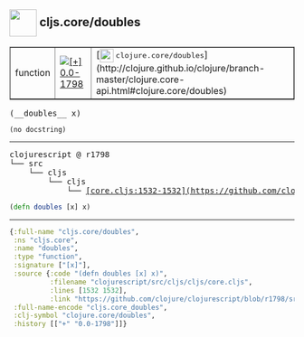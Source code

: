 ## <img width="48px" valign="middle" src="http://i.imgur.com/Hi20huC.png"> cljs.core/doubles

 <table border="1">
<tr>
<td>function</td>
<td><a href="https://github.com/cljsinfo/api-refs/tree/0.0-1798"><img valign="middle" alt="[+] 0.0-1798" src="https://img.shields.io/badge/+-0.0--1798-lightgrey.svg"></a> </td>
<td>
[<img height="24px" valign="middle" src="http://i.imgur.com/1GjPKvB.png"> <samp>clojure.core/doubles</samp>](http://clojure.github.io/clojure/branch-master/clojure.core-api.html#clojure.core/doubles)
</td>
</tr>
</table>

 <samp>
(__doubles__ x)<br>
</samp>

```
(no docstring)
```

---

 <pre>
clojurescript @ r1798
└── src
    └── cljs
        └── cljs
            └── <ins>[core.cljs:1532-1532](https://github.com/clojure/clojurescript/blob/r1798/src/cljs/cljs/core.cljs#L1532-L1532)</ins>
</pre>

```clj
(defn doubles [x] x)
```


---

```clj
{:full-name "cljs.core/doubles",
 :ns "cljs.core",
 :name "doubles",
 :type "function",
 :signature ["[x]"],
 :source {:code "(defn doubles [x] x)",
          :filename "clojurescript/src/cljs/cljs/core.cljs",
          :lines [1532 1532],
          :link "https://github.com/clojure/clojurescript/blob/r1798/src/cljs/cljs/core.cljs#L1532-L1532"},
 :full-name-encode "cljs.core_doubles",
 :clj-symbol "clojure.core/doubles",
 :history [["+" "0.0-1798"]]}

```
